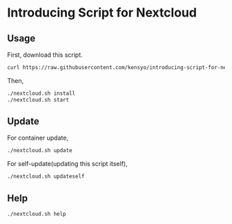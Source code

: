 # Introducing Script for Nextcloud

## Usage
First, download this script.

```bash
curl https://raw.githubusercontent.com/kensyo/introducing-script-for-nextcloud/master/nextcloud.sh -o nextcloud.sh
```

Then,

```bash
./nextcloud.sh install
./nextcloud.sh start
```

## Update
For container update,
```bash
./nextcloud.sh update
```

For self-update(updating this script itself),
```bash
./nextcloud.sh updateself
```

## Help

```bash
./nextcloud.sh help
```
